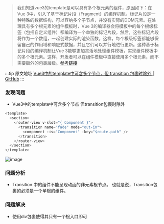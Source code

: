 > 我们知道vue3的template是可以具有多个根元素的组件，原因如下：在Vue 3中，引入了基于标记片段（Fragment）的编译机制。标记片段是一种特殊的数据结构，可以容纳多个子节点，并没有实际的DOM元素。在处理具有多个根元素的组件模板时，Vue 3的编译器会将模板中的每个根级标签（包括自定义组件）都编译为一个单独的标记片段。然后，这些标记片段将作为一个数组，一起创建实际的渲染函数。这样，每个根级标签都能够保留自己的作用域和响应式数据，并且它们可以并行地进行更新。这种基于标记片段的编译机制让Vue 3能够更加灵活地处理组件模板，实现组件模板中的多个根元素。这样，开发者可以在组件模板中直接使用多个根元素，而不需要额外的包裹层级。[参考链接](https://blog.csdn.net/weixin_64974855/article/details/131578093)

  :::tip 原文地址
  [Vue3中的template中可含多个节点，但 transition 包裹时除外 | GitHub](https://github.com/jynba/jynba.github.io/issues/45)
  :::
  
### 发现问题

-  Vue3中的template中可含多个节点 但transition包裹时除外

```js
<template>
  <section>
    <router-view v-slot="{ Component }">
      <transition name="fade" mode="out-in">
        <component :is="Component" :key="$route.path" />
      </transition>
    </router-view>
  </section>
</template>
```
![image](https://github.com/jynba/jynba.github.io/assets/75623303/077636dd-0131-4bfc-a242-30109c7e0a44)

### 问题分析

- Transition 中的组件不能呈现动画的非元素根节点。 也就是说，Transition包裹的必须是一个单根的组件。

### 问题解决

- 使用div包裹使得其只有一个根入口即可